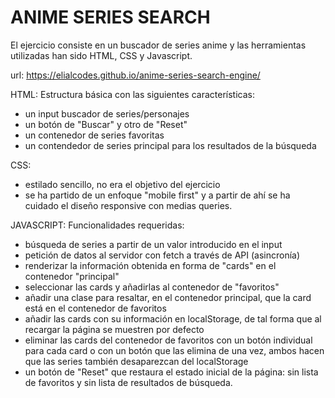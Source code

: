 # ANIME SERIES SEARCH

El ejercicio consiste en un buscador de series anime y las herramientas utilizadas han sido HTML, CSS y Javascript.

url: https://elialcodes.github.io/anime-series-search-engine/

HTML:
Estructura básica con las siguientes características:
- un input buscador de series/personajes
- un botón de "Buscar" y otro de "Reset"
- un contenedor de series favoritas
- un contendedor de series principal para los resultados de la búsqueda

CSS:
- estilado sencillo, no era el objetivo del ejercicio
- se ha partido de un enfoque "mobile first" y a partir de ahí se ha cuidado el diseño responsive con medias queries.

JAVASCRIPT:
Funcionalidades requeridas:
- búsqueda de series a partir de un valor introducido en el input
- petición de datos al servidor con fetch a través de API (asincronía)
- renderizar la información obtenida en forma de "cards" en el contenedor "principal"
- seleccionar las cards y añadirlas al contenedor de "favoritos"
- añadir una clase para resaltar, en el contenedor principal, que la card está en el contenedor de favoritos
- añadir las cards con su información en localStorage, de tal forma que al recargar la página se muestren por defecto
- eliminar las cards del contenedor de favoritos con un botón individual para cada card o con un botón que las elimina
  de una vez, ambos hacen que las series también desaparezcan del localStorage
- un botón de "Reset" que restaura el estado inicial de la página: sin lista de favoritos y sin lista de resultados de búsqueda.
